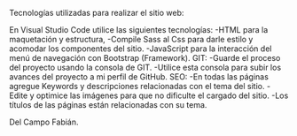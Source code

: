 Tecnologías utilizadas para realizar el sitio web:

 En Visual Studio Code utilice las siguientes tecnologías:
	-HTML para la maquetación y estructura, 
	-Compile Sass al Css para darle estilo y acomodar los componentes del sitio. 
	-JavaScript para la interacción del menú de navegación con Bootstrap (Framework). 
 GIT:
	-Guarde el proceso del proyecto usando la consola de GIT.
	-Utilice esta consola para subir los avances del proyecto a mi perfil de GitHub.
 SEO:
	-En todas las páginas agregue Keywords y descripciones relacionadas con el tema del sitio.
	-Edite y optimice las imágenes para que no dificulte el cargado del sitio.
	-Los títulos de las páginas están relacionadas con su tema.
 

Del Campo Fabián.
